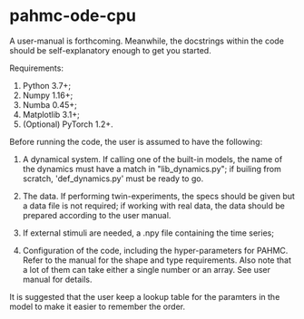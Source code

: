 # pahmc-ode-cpu

A user-manual is forthcoming. Meanwhile, the docstrings within the code should be self-explanatory enough to get you started.

Requirements:
1) Python 3.7+;
2) Numpy 1.16+;
3) Numba 0.45+;
4) Matplotlib 3.1+;
5) (Optional) PyTorch 1.2+.

Before running the code, the user is assumed to have the following:
1) A dynamical system. If calling one of the built-in models, the name of the dynamics must have a match in "lib_dynamics.py"; if builing from scratch, 'def_dynamics.py' must be ready to go.

2) The data. If performing twin-experiments, the specs should be given but a data file is not required; if working with real data, the data should be prepared according to the user manual.

3) If external stimuli are needed, a .npy file containing the time series; 

4) Configuration of the code, including the hyper-parameters for PAHMC. Refer to the manual for the shape and type requirements. Also note that a lot of them can take either a single number or an array. See user manual for details.

It is suggested that the user keep a lookup table for the paramters in the model to make it easier to remember the order.
